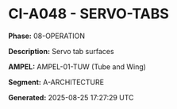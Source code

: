 # CI-A048 - SERVO-TABS

**Phase:** 08-OPERATION

**Description:** Servo tab surfaces

**AMPEL:** AMPEL-01-TUW (Tube and Wing)

**Segment:** A-ARCHITECTURE

**Generated:** 2025-08-25 17:27:29 UTC
